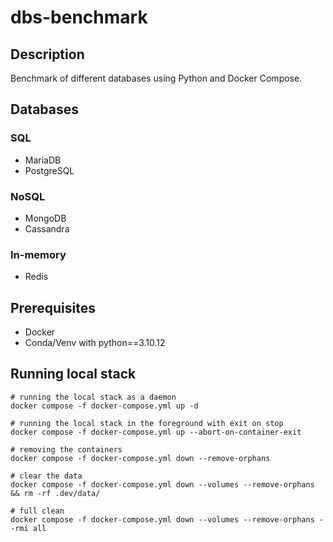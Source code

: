 # dbs-benchmark

## Description
Benchmark of different databases using Python and Docker Compose.

## Databases
### SQL
- MariaDB
- PostgreSQL
### NoSQL
- MongoDB
- Cassandra
### In-memory
- Redis

## Prerequisites 
- Docker
- Conda/Venv with python==3.10.12

## Running local stack
```shell
# running the local stack as a daemon
docker compose -f docker-compose.yml up -d
```
```shell
# running the local stack in the foreground with exit on stop
docker compose -f docker-compose.yml up --abort-on-container-exit
```
```shell
# removing the containers
docker compose -f docker-compose.yml down --remove-orphans
```
```shell
# clear the data
docker compose -f docker-compose.yml down --volumes --remove-orphans && rm -rf .dev/data/
```
```shell
# full clean
docker compose -f docker-compose.yml down --volumes --remove-orphans --rmi all
```